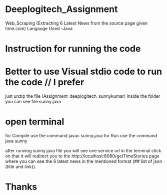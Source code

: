 # Deeplogitech_Assignment 

Web_Scraping (Extracting 6 Latest News from the source page given time.com)
Langauge Used -Java

 # Instruction for running the code
 # Better to use Visual stdio code to run the code  // I prefer
 just unzip the file (Assignment_deeplogitech_sunnykumar)
 inside the folder you can see file sunny.java
 # open terminal
 for Compile use the command     javac sunny.java
 for Run use the command       java sunny


 after running sunny.java file you will see one service url in the terminal click on that it will redirect you to the   http://localhost:8080/getTimeStories page where you can see the 6 latest news 
 in the mentioned format (## list of json (title and link)).


 # Thanks  

 

 
 
 


 

 
 
